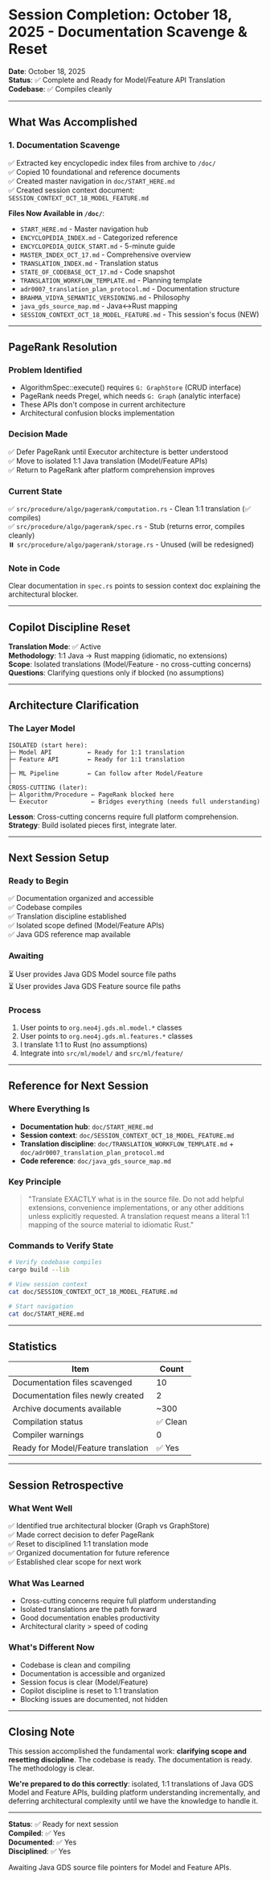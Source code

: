 # Session Completion: October 18, 2025 - Documentation Scavenge & Reset

**Date**: October 18, 2025  
**Status**: ✅ Complete and Ready for Model/Feature API Translation  
**Codebase**: ✅ Compiles cleanly

---

## What Was Accomplished

### 1. Documentation Scavenge

✅ Extracted key encyclopedic index files from archive to `/doc/`  
✅ Copied 10 foundational and reference documents  
✅ Created master navigation in `doc/START_HERE.md`  
✅ Created session context document: `SESSION_CONTEXT_OCT_18_MODEL_FEATURE.md`

**Files Now Available in `/doc/`**:

- `START_HERE.md` - Master navigation hub
- `ENCYCLOPEDIA_INDEX.md` - Categorized reference
- `ENCYCLOPEDIA_QUICK_START.md` - 5-minute guide
- `MASTER_INDEX_OCT_17.md` - Comprehensive overview
- `TRANSLATION_INDEX.md` - Translation status
- `STATE_OF_CODEBASE_OCT_17.md` - Code snapshot
- `TRANSLATION_WORKFLOW_TEMPLATE.md` - Planning template
- `adr0007_translation_plan_protocol.md` - Documentation structure
- `BRAHMA_VIDYA_SEMANTIC_VERSIONING.md` - Philosophy
- `java_gds_source_map.md` - Java↔Rust mapping
- `SESSION_CONTEXT_OCT_18_MODEL_FEATURE.md` - This session's focus (NEW)

---

## PageRank Resolution

### Problem Identified

- AlgorithmSpec::execute() requires `G: GraphStore` (CRUD interface)
- PageRank needs Pregel, which needs `G: Graph` (analytic interface)
- These APIs don't compose in current architecture
- Architectural confusion blocks implementation

### Decision Made

✅ Defer PageRank until Executor architecture is better understood  
✅ Move to isolated 1:1 Java translation (Model/Feature APIs)  
✅ Return to PageRank after platform comprehension improves

### Current State

✅ `src/procedure/algo/pagerank/computation.rs` - Clean 1:1 translation (✅ compiles)  
✅ `src/procedure/algo/pagerank/spec.rs` - Stub (returns error, compiles cleanly)  
⏸️ `src/procedure/algo/pagerank/storage.rs` - Unused (will be redesigned)

### Note in Code

Clear documentation in `spec.rs` points to session context doc explaining the architectural blocker.

---

## Copilot Discipline Reset

**Translation Mode**: ✅ Active  
**Methodology**: 1:1 Java → Rust mapping (idiomatic, no extensions)  
**Scope**: Isolated translations (Model/Feature - no cross-cutting concerns)  
**Questions**: Clarifying questions only if blocked (no assumptions)

---

## Architecture Clarification

### The Layer Model

```
ISOLATED (start here):
├─ Model API          ← Ready for 1:1 translation
├─ Feature API        ← Ready for 1:1 translation
│
├─ ML Pipeline        ← Can follow after Model/Feature
│
CROSS-CUTTING (later):
├─ Algorithm/Procedure ← PageRank blocked here
└─ Executor            ← Bridges everything (needs full understanding)
```

**Lesson**: Cross-cutting concerns require full platform comprehension.  
**Strategy**: Build isolated pieces first, integrate later.

---

## Next Session Setup

### Ready to Begin

✅ Documentation organized and accessible  
✅ Codebase compiles  
✅ Translation discipline established  
✅ Isolated scope defined (Model/Feature APIs)  
✅ Java GDS reference map available

### Awaiting

⏳ User provides Java GDS Model source file paths  
⏳ User provides Java GDS Feature source file paths

### Process

1. User points to `org.neo4j.gds.ml.model.*` classes
2. User points to `org.neo4j.gds.ml.features.*` classes
3. I translate 1:1 to Rust (no assumptions)
4. Integrate into `src/ml/model/` and `src/ml/feature/`

---

## Reference for Next Session

### Where Everything Is

- **Documentation hub**: `doc/START_HERE.md`
- **Session context**: `doc/SESSION_CONTEXT_OCT_18_MODEL_FEATURE.md`
- **Translation discipline**: `doc/TRANSLATION_WORKFLOW_TEMPLATE.md` + `doc/adr0007_translation_plan_protocol.md`
- **Code reference**: `doc/java_gds_source_map.md`

### Key Principle

> "Translate EXACTLY what is in the source file. Do not add helpful extensions, convenience implementations, or any other additions unless explicitly requested. A translation request means a literal 1:1 mapping of the source material to idiomatic Rust."

### Commands to Verify State

```bash
# Verify codebase compiles
cargo build --lib

# View session context
cat doc/SESSION_CONTEXT_OCT_18_MODEL_FEATURE.md

# Start navigation
cat doc/START_HERE.md
```

---

## Statistics

| Item                                | Count    |
| ----------------------------------- | -------- |
| Documentation files scavenged       | 10       |
| Documentation files newly created   | 2        |
| Archive documents available         | ~300     |
| Compilation status                  | ✅ Clean |
| Compiler warnings                   | 0        |
| Ready for Model/Feature translation | ✅ Yes   |

---

## Session Retrospective

### What Went Well

✅ Identified true architectural blocker (Graph vs GraphStore)  
✅ Made correct decision to defer PageRank  
✅ Reset to disciplined 1:1 translation mode  
✅ Organized documentation for future reference  
✅ Established clear scope for next work

### What Was Learned

- Cross-cutting concerns require full platform understanding
- Isolated translations are the path forward
- Good documentation enables productivity
- Architectural clarity > speed of coding

### What's Different Now

- Codebase is clean and compiling
- Documentation is accessible and organized
- Session focus is clear (Model/Feature)
- Copilot discipline is reset to 1:1 translation
- Blocking issues are documented, not hidden

---

## Closing Note

This session accomplished the fundamental work: **clarifying scope and resetting discipline**. The codebase is ready. The documentation is ready. The methodology is clear.

**We're prepared to do this correctly**: isolated, 1:1 translations of Java GDS Model and Feature APIs, building platform understanding incrementally, and deferring architectural complexity until we have the knowledge to handle it.

---

**Status**: ✅ Ready for next session  
**Compiled**: ✅ Yes  
**Documented**: ✅ Yes  
**Disciplined**: ✅ Yes

Awaiting Java GDS source file pointers for Model and Feature APIs.
